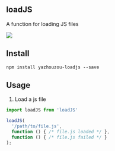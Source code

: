 ## loadJS

A function for loading JS files

<div>
  <a href="https://npmjs.com/package/yazhouzou-loadjs">
    <img src="https://img.shields.io/npm/dm/yazhouzou-loadjs.svg">
  </a>
</div>

## Install

`npm install yazhouzou-loadjs --save`

## Usage

1. Load a js file

```javascript
import loadJS from 'loadJS'

loadJS(
  '/path/to/file.js',
  function () { /* file.js loaded */ },
  function () { /* file.js failed */ }
);
```
